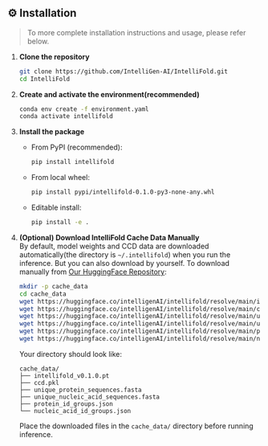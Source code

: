 ## ⚙️ Installation
>To more complete installation instructions and usage, please refer below.

1. **Clone the repository**
    ```bash
    git clone https://github.com/IntelliGen-AI/IntelliFold.git
    cd IntelliFold
    ```

2. **Create and activate the environment(recommended)**
    ```bash
    conda env create -f environment.yaml
    conda activate intellifold
    ```

3. **Install the package**
    - From PyPI (recommended):
      ```bash
      pip install intellifold
      ```
    - From local wheel:
      ```bash
      pip install pypi/intellifold-0.1.0-py3-none-any.whl
      ```
    - Editable install:
      ```bash
      pip install -e .
      ```

4. **(Optional) Download IntelliFold Cache Data Manually**<br>
    By default, model weights and CCD data are downloaded automatically(the directory is `~/.intellifold`) when you run the inference. But you can also download by yourself.
    To download manually from [Our HuggingFace Repository](https://huggingface.co/intelligenAI/intellifold):

    ```bash
    mkdir -p cache_data
    cd cache_data
    wget https://huggingface.co/intelligenAI/intellifold/resolve/main/intellifold_v0.1.0.pt
    wget https://huggingface.co/intelligenAI/intellifold/resolve/main/ccd.pkl
    wget https://huggingface.co/intelligenAI/intellifold/resolve/main/unique_protein_sequences.fasta 
    wget https://huggingface.co/intelligenAI/intellifold/resolve/main/unique_nucleic_acid_sequences.fasta 
    wget https://huggingface.co/intelligenAI/intellifold/resolve/main/protein_id_groups.json
    wget https://huggingface.co/intelligenAI/intellifold/resolve/main/nucleic_acid_id_groups.json
    ```
    Your directory should look like:
    ```
    cache_data/
    ├── intellifold_v0.1.0.pt
    ├── ccd.pkl
    ├── unique_protein_sequences.fasta
    ├── unique_nucleic_acid_sequences.fasta
    ├── protein_id_groups.json
    └── nucleic_acid_id_groups.json
    ```
    Place the downloaded files in the `cache_data/` directory before running inference.